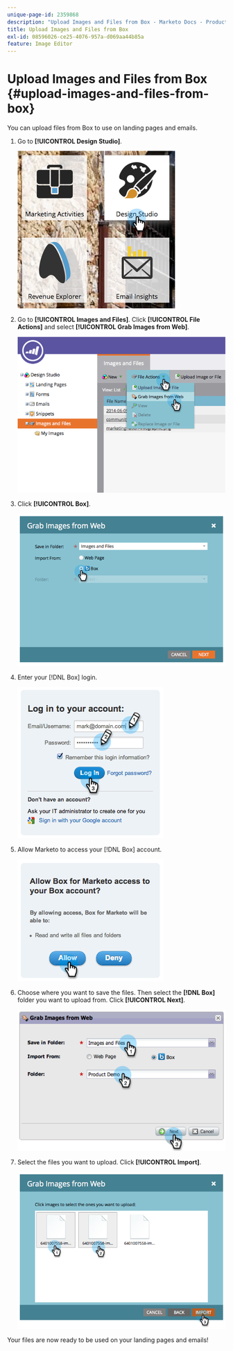 ```yaml
---
unique-page-id: 2359868
description: "Upload Images and Files from Box - Marketo Docs - Product Documentation"
title: Upload Images and Files from Box
exl-id: 08596026-ce25-4076-957a-d069aa44b85a
feature: Image Editor
---
```

# Upload Images and Files from Box {#upload-images-and-files-from-box}

You can upload files from Box to use on landing pages and emails.

1. Go to **[!UICONTROL Design Studio]**.

   ![](assets/designstudio-3.png)

1. Go to **[!UICONTROL Images and Files]**. Click **[!UICONTROL File Actions]** and select **[!UICONTROL Grab Images from Web]**.

   ![](assets/image2014-9-16-12-3a50-3a40.png)

1. Click **[!UICONTROL Box]**.

   ![](assets/image2014-9-16-12-3a50-3a56.png)

1. Enter your [!DNL Box] login.

   ![](assets/image2014-9-16-12-3a51-3a10.png)

1. Allow Marketo to access your [!DNL Box] account.

   ![](assets/image2014-9-16-12-3a51-3a28.png)

1. Choose where you want to save the files. Then select the **[!DNL Box]** folder you want to upload from. Click **[!UICONTROL Next]**.

   ![](assets/image2014-9-16-12-3a51-3a59.png)

1. Select the files you want to upload. Click **[!UICONTROL Import]**.

   ![](assets/image2014-9-16-12-3a52-3a15.png)

Your files are now ready to be used on your landing pages and emails!
